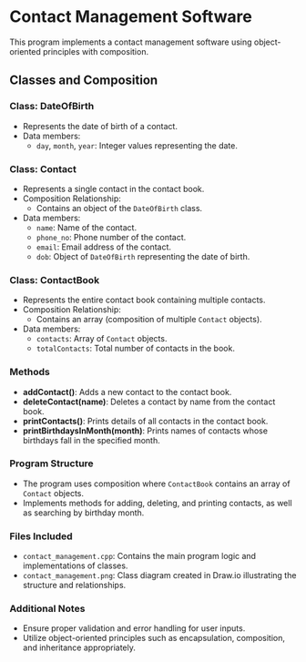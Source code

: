 # Contact Management Software

This program implements a contact management software using object-oriented principles with composition.

## Classes and Composition

### Class: DateOfBirth

- Represents the date of birth of a contact.
- Data members:
  - `day`, `month`, `year`: Integer values representing the date.

### Class: Contact

- Represents a single contact in the contact book.
- Composition Relationship:
  - Contains an object of the `DateOfBirth` class.
- Data members:
  - `name`: Name of the contact.
  - `phone_no`: Phone number of the contact.
  - `email`: Email address of the contact.
  - `dob`: Object of `DateOfBirth` representing the date of birth.

### Class: ContactBook

- Represents the entire contact book containing multiple contacts.
- Composition Relationship:
  - Contains an array (composition of multiple `Contact` objects).
- Data members:
  - `contacts`: Array of `Contact` objects.
  - `totalContacts`: Total number of contacts in the book.

### Methods

- **addContact()**: Adds a new contact to the contact book.
- **deleteContact(name)**: Deletes a contact by name from the contact book.
- **printContacts()**: Prints details of all contacts in the contact book.
- **printBirthdaysInMonth(month)**: Prints names of contacts whose birthdays fall in the specified month.

### Program Structure

- The program uses composition where `ContactBook` contains an array of `Contact` objects.
- Implements methods for adding, deleting, and printing contacts, as well as searching by birthday month.

### Files Included

- `contact_management.cpp`: Contains the main program logic and implementations of classes.
- `contact_management.png`: Class diagram created in Draw.io illustrating the structure and relationships.

### Additional Notes

- Ensure proper validation and error handling for user inputs.
- Utilize object-oriented principles such as encapsulation, composition, and inheritance appropriately.
